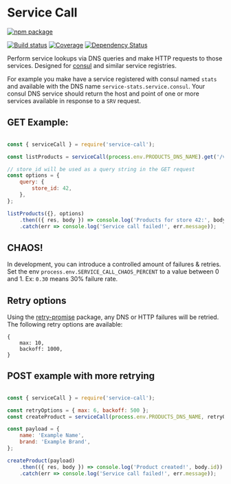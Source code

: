 # Service Call

[![npm package](https://nodei.co/npm/service-call.png?downloads=true&downloadRank=true&stars=true)](https://nodei.co/npm/service-call/)

[![Build status](https://img.shields.io/travis/pricewaiter/service-call/master.svg?style=flat-square)](https://travis-ci.org/pricewaiter/service-call)
[![Coverage](https://img.shields.io/coveralls/pricewaiter/service-call.svg?style=flat-square)](https://coveralls.io/r/pricewaiter/service-call)
[![Dependency Status](https://img.shields.io/david/pricewaiter/service-call.svg?style=flat-square)](https://david-dm.org/pricewaiter/service-call)

Perform service lookups via DNS queries and make HTTP requests to those services. Designed for [consul]() and similar service registries.

For example you make have a service registered with consul named `stats` and available with the DNS name `service-stats.service.consul`.  Your consul DNS service should return the host and point of one or more services available in response to a `SRV` request.

## GET Example:

```javascript

const { serviceCall } = require('service-call');

const listProducts = serviceCall(process.env.PRODUCTS_DNS_NAME).get('/v1/products');

// store_id will be used as a query string in the GET request
const options = {
    query: {
        store_id: 42,
    },
};

listProducts({}, options)
    .then(({ res, body }) => console.log('Products for store 42:', body.items))
    .catch(err => console.log('Service call failed!', err.message));
```

## CHAOS!

In development, you can introduce a controlled amount of failures & retries.
Set the env `process.env.SERVICE_CALL_CHAOS_PERCENT` to a value between 0 and 1. Ex: `0.30` means 30% failure rate.

## Retry options

Using the [retry-promise](https://github.com/olalonde/retry-promise) package, any DNS or HTTP failures will be retried.  The following retry options are available:

```
{
    max: 10,
    backoff: 1000,
}
```

## POST example with more retrying

```javascript

const { serviceCall } = require('service-call');

const retryOptions = { max: 6, backoff: 500 };
const createProduct = serviceCall(process.env.PRODUCTS_DNS_NAME, retryOptions).post('/v1/products');

const payload = {
    name: 'Example Name',
    brand: 'Example Brand',
};

createProduct(payload)
    .then(({ res, body }) => console.log('Product created!', body.id))
    .catch(err => console.log('Service call failed!', err.message));
```
